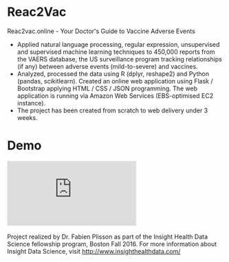 # Reac2Vac

Reac2vac.online - Your Doctor's Guide to Vaccine Adverse Events
- Applied natural language processing, regular expression, unsupervised and supervised machine learning techniques to 450,000 reports from the VAERS database, the US surveillance program tracking relationships (if any) between adverse events (mild-to-severe) and vaccines.
- Analyzed, processed the data using R (dplyr, reshape2) and Python (pandas, scikitlearn).
Created an online web application using Flask / Bootstrap applying HTML / CSS / JSON programming. The web application is running via Amazon Web Services (EBS-optimised EC2 instance).
- The project has been created from scratch to web delivery under 3 weeks. 

# Demo

![ScreenShot](https://github.com/plissonf/Reac2Vac/blob/master/Demo_Reac2Vac_FabienPlisson.pdf)
       

Project realized by Dr. Fabien Plisson as part of the Insight Health Data Science fellowship program,
Boston Fall 2016.
For more information about Insight Data Science, visit <a href="url"> http://www.insighthealthdata.com/
